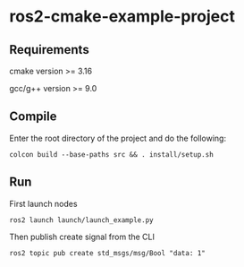 # ros2-cmake-example-project

## Requirements
cmake version >= 3.16

gcc/g++ version >= 9.0

## Compile
Enter the root directory of the project and do the following:
```
colcon build --base-paths src && . install/setup.sh
```

## Run
First launch nodes
```
ros2 launch launch/launch_example.py
```
Then publish create signal from the CLI
```
ros2 topic pub create std_msgs/msg/Bool "data: 1"
```
